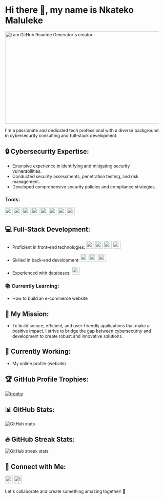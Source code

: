 # Hi there 👋, my name is Nkateko Maluleke

<img src="https://www.chitkara.edu.in/blogs/wp-content/uploads/2022/11/FULL-STACK-VS-CYBER-SECURITY.jpg" alt="I am GitHub Readme Generator's creator" width="1000" height="300">

I'm a passionate and dedicated tech professional with a diverse background in cybersecurity consulting and full-stack development.

## 🔒 Cybersecurity Expertise:
- Extensive experience in identifying and mitigating security vulnerabilities.
- Conducted security assessments, penetration testing, and risk management.
- Developed comprehensive security policies and compliance strategies.

### Tools: 
 <img src="https://img.shields.io/badge/Metasploit-2A2E42?style=for-the-badge&logo=metasploit&logoColor=white" height="25"> <img src="https://img.shields.io/badge/Nessus-00C176?style=for-the-badge&logo=tenable&logoColor=white" height="25">  <img src="https://img.shields.io/badge/Nmap-4682B4?style=for-the-badge&logo=nmap&logoColor=white" height="25"> <img src="https://img.shields.io/badge/OWASP%20ZAP-9B3E95?style=for-the-badge&logo=owasp&logoColor=white" height="25"> <img src="https://img.shields.io/badge/Vega-005F87?style=for-the-badge&logo=vega&logoColor=white" height="25"> 
  <img src="https://img.shields.io/badge/Pentest%20Tools-007ACC?style=for-the-badge&logo=pentest&logoColor=white" height="25"> 
  <img src="https://img.shields.io/badge/Wireshark-1679A7?style=for-the-badge&logo=wireshark&logoColor=white" height="25"> 
  <img src="https://img.shields.io/badge/Advanced%20IP%20Scanner-1A73E8?style=for-the-badge&logo=advancedipscanner&logoColor=white" height="25"> 

## 💻 Full-Stack Development:
- Proficient in front-end technologies: 
  <img src="https://img.shields.io/badge/HTML-E34F26?style=for-the-badge&logo=html5&logoColor=white" height="25"> 
  <img src="https://img.shields.io/badge/CSS-1572B6?style=for-the-badge&logo=css3&logoColor=white" height="25"> 
  <img src="https://img.shields.io/badge/JavaScript-F7DF1E?style=for-the-badge&logo=javascript&logoColor=black" height="25"> 
  <img src="https://img.shields.io/badge/Bootstrap-7952B3?style=for-the-badge&logo=bootstrap&logoColor=white" height="25">
  
- Skilled in back-end development: 
  <img src="https://img.shields.io/badge/Python-3776AB?style=for-the-badge&logo=python&logoColor=white" height="25"> 
  <img src="https://img.shields.io/badge/Java-007396?style=for-the-badge&logo=java&logoColor=white" height="25"> 
  <img src="https://img.shields.io/badge/C++-00599C?style=for-the-badge&logo=cplusplus&logoColor=white" height="25"> 
  
- Experienced with databases: 
  <img src="https://img.shields.io/badge/MySQL-4479A1?style=for-the-badge&logo=mysql&logoColor=white" height="25">

### 📚 Currently Learning:
- How to build an e-commerce website

## 🌟 My Mission:
- To build secure, efficient, and user-friendly applications that make a positive impact. I strive to bridge the gap between cybersecurity and development to create robust and innovative solutions.

## 🔭 Currently Working:
- My online profile (website)

## 🏆 GitHub Profile Trophies:
[![trophy](https://github-profile-trophy.vercel.app/?username=nkateko75&theme=nord)](https://github.com/ryo-ma/github-profile-trophy)

## 📊 GitHub Stats:
![GitHub stats](https://github-readme-stats.vercel.app/api?username=nkateko75&show_icons=true&count_private=true&theme=nord)

## 🔥 GitHub Streak Stats:
![GitHub streak stats](https://streak-stats.demolab.com/?user=nkateko75&theme=nord)

## 🔗 Connect with Me:
[<img src='https://cdn.jsdelivr.net/npm/simple-icons@3.0.1/icons/github.svg' alt='github' height='25'>](https://github.com/nkateko75)   [<img src='https://cdn.jsdelivr.net/npm/simple-icons@3.0.1/icons/linkedin.svg' alt='linkedin' height='25'>](https://www.linkedin.com/in/nkateko-princess-maluleke-b35b8b204//)

Let's collaborate and create something amazing together! 🚀
